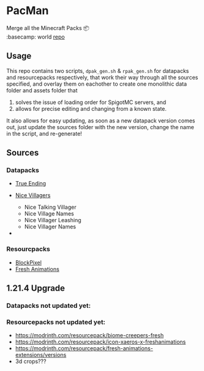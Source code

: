 # PacMan
Merge all the Minecraft Packs :package:  
:basecamp: world [repo](https://github.com/Ifiht/Ithavollr)

## Usage
This repo contains two scripts, `dpak_gen.sh` & `rpak_gen.sh` for datapacks and resourcepacks respectively, that work their way through all the sources specified, and overlay them on eachother to create one monolithic data folder and assets folder that 
1. solves the issue of loading order for SpigotMC servers, and
2. allows for precise editing and changing from a known state.

It also allows for easy updating, as soon as a new datapack version comes out, just update the sources folder with the new version, change the name in the script, and re-generate!

## Sources
### Datapacks
 - [True Ending](https://modrinth.com/datapack/true-ending)
 - [Nice Villagers](https://modrinth.com/organization/explorers-eden)
   - Nice Talking Villager
   - Nice Village Names
   - Nice Villager Leashing
   - Nice Villager Names

 - 
### Resourcpacks
 - [BlockPixel](https://modrinth.com/resourcepack/blockpixel)
 - [Fresh Animations](https://modrinth.com/resourcepack/fresh-animations)

## 1.21.4 Upgrade
### Datapacks not updated yet:
### Resourcepacks not updated yet:
 - https://modrinth.com/resourcepack/biome-creepers-fresh
 - https://modrinth.com/resourcepack/icon-xaeros-x-freshanimations
 - https://modrinth.com/resourcepack/fresh-animations-extensions/versions
 - 3d crops???
